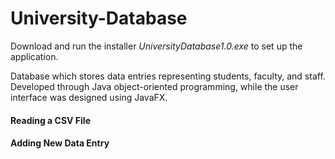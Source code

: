 # University-Database

Download and run the installer <i>UniversityDatabase1.0.exe</i> to set up the application.

Database which stores data entries representing students, faculty, and staff. Developed through Java object-oriented programming, while the user interface was designed using JavaFX.

#### Reading a CSV File

#### Adding New Data Entry
